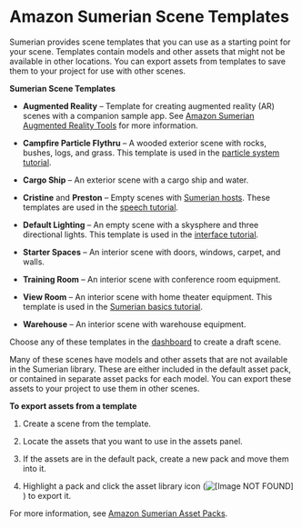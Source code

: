 # Amazon Sumerian Scene Templates<a name="assets-templates"></a>

Sumerian provides scene templates that you can use as a starting point for your scene\. Templates contain models and other assets that might not be available in other locations\. You can export assets from templates to save them to your project for use with other scenes\.

**Sumerian Scene Templates**

+ **Augmented Reality** – Template for creating augmented reality \(AR\) scenes with a companion sample app\. See [Amazon Sumerian Augmented Reality Tools](assets-artools.md) for more information\.

+ **Campfire Particle Flythru** – A wooded exterior scene with rocks, bushes, logs, and grass\. This template is used in the [particle system tutorial](https://docs.sumerian.amazonaws.com/tutorials/create/beginner/campfire-particles/)\.

+ **Cargo Ship** – An exterior scene with a cargo ship and water\.

+ **Cristine** and **Preston** – Empty scenes with [Sumerian hosts](assets-hosts.md)\. These templates are used in the [speech tutorial](https://docs.sumerian.amazonaws.com/tutorials/create/beginner/host-speech-component/)\.

+ **Default Lighting** – An empty scene with a skysphere and three directional lights\. This template is used in the [interface tutorial](https://docs.sumerian.amazonaws.com/tutorials/create/getting-started/sumerian-interface/)\.

+ **Starter Spaces** – An interior scene with doors, windows, carpet, and walls\.

+ **Training Room** – An interior scene with conference room equipment\.

+ **View Room** – An interior scene with home theater equipment\. This template is used in the [Sumerian basics tutorial](https://docs.sumerian.amazonaws.com/tutorials/create/getting-started/sumerian-basics-tv-room/)\.

+ **Warehouse** – An interior scene with warehouse equipment\.

Choose any of these templates in the [dashboard](sumerian-dashboard.md) to create a draft scene\.

Many of these scenes have models and other assets that are not available in the Sumerian library\. These are either included in the default asset pack, or contained in separate asset packs for each model\. You can export these assets to your project to use them in other scenes\.

**To export assets from a template**

1. Create a scene from the template\.

1. Locate the assets that you want to use in the assets panel\.

1. If the assets are in the default pack, create a new pack and move them into it\.

1. Highlight a pack and click the asset library icon \(![\[Image NOT FOUND\]](http://docs.aws.amazon.com/sumerian/latest/userguide/images/assets-icons-assetlib.png)\) to export it\.

For more information, see [Amazon Sumerian Asset Packs](assets-packs.md)\.